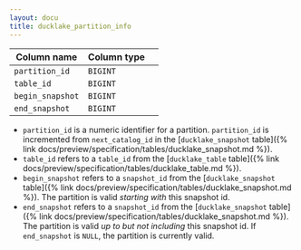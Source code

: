 ```yaml
---
layout: docu
title: ducklake_partition_info
---
```


| Column name      | Column type |             |
| ---------------- | ----------- | ----------- |
| `partition_id`   | `BIGINT`    |             |
| `table_id`       | `BIGINT`    |             |
| `begin_snapshot` | `BIGINT`    |             |
| `end_snapshot`   | `BIGINT`    |             |

- `partition_id` is a numeric identifier for a partition. `partition_id` is incremented from `next_catalog_id` in the [`ducklake_snapshot` table]({% link docs/preview/specification/tables/ducklake_snapshot.md %}).
- `table_id` refers to a `table_id` from the [`ducklake_table` table]({% link docs/preview/specification/tables/ducklake_table.md %}). 
- `begin_snapshot` refers to a `snapshot_id` from the [`ducklake_snapshot` table]({% link docs/preview/specification/tables/ducklake_snapshot.md %}). The partition is valid *starting with* this snapshot id.
- `end_snapshot` refers to a `snapshot_id` from the [`ducklake_snapshot` table]({% link docs/preview/specification/tables/ducklake_snapshot.md %}). The partition is valid *up to but not including* this snapshot id. If `end_snapshot` is `NULL`, the partition is currently valid.
